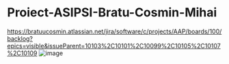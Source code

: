 # Proiect-ASIPSI-Bratu-Cosmin-Mihai
https://bratuucosmin.atlassian.net/jira/software/c/projects/AAP/boards/100/backlog?epics=visible&issueParent=10103%2C10101%2C10099%2C10105%2C10107%2C10109
![image](https://github.com/user-attachments/assets/2f31d06d-6094-48c8-b88e-f5aa96e2d8be)
